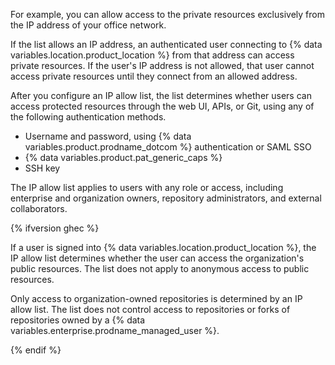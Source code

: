For example, you can allow access to the private resources exclusively from the IP address of your office network.

If the list allows an IP address, an authenticated user connecting to {% data variables.location.product_location %} from that address can access private resources. If the user's IP address is not allowed, that user cannot access private resources until they connect from an allowed address.

After you configure an IP allow list, the list determines whether users can access protected resources through the web UI, APIs, or Git, using any of the following authentication methods.

* Username and password, using {% data variables.product.prodname_dotcom %}  authentication or SAML SSO
* {% data variables.product.pat_generic_caps %}
* SSH key

The IP allow list applies to users with any role or access, including enterprise and organization owners, repository administrators, and external collaborators.

{% ifversion ghec %}

If a user is signed into {% data variables.location.product_location %}, the IP allow list determines whether the user can access the organization's public resources. The list does not apply to anonymous access to public resources.

Only access to organization-owned repositories is determined by an IP allow list. The list does not control access to repositories or forks of repositories owned by a {% data variables.enterprise.prodname_managed_user %}.

{% endif %}

